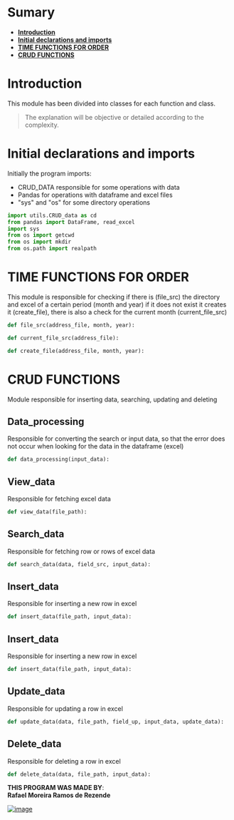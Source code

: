 # Sumary
- **[Introduction](#introduction)**
- **[Initial declarations and imports](#initial-declarations-and-imports)**
- **[TIME FUNCTIONS FOR ORDER](#time-functions-for-order)**
- **[CRUD FUNCTIONS](#crud-functions)**



# Introduction
This module has been divided into classes for each function and class.
> The explanation will be objective or detailed according to the complexity.

# Initial declarations and imports
Initially the program imports:
- CRUD_DATA responsible for some operations with data
- Pandas for operations with dataframe and excel files
- "sys" and "os" for some directory operations

```python
import utils.CRUD_data as cd
from pandas import DataFrame, read_excel
import sys
from os import getcwd
from os import mkdir
from os.path import realpath 
```


# TIME FUNCTIONS FOR ORDER
This module is responsible for checking if there is (file_src) the directory and excel of a certain period (month and year) if it does not exist it creates it (create_file), there is also a check for the current month (current_file_src)
```python
def file_src(address_file, month, year):

def current_file_src(address_file):

def create_file(address_file, month, year):
```

# CRUD FUNCTIONS
Module responsible for inserting data, searching, updating and deleting

## Data_processing
Responsible for converting the search or input data, so that the error does not occur when looking for the data in the dataframe (excel)
```python
def data_processing(input_data):
```

## View_data
Responsible for fetching excel data
```python
def view_data(file_path):
```

## Search_data
Responsible for fetching row or rows of excel data
```python
def search_data(data, field_src, input_data):
```

## Insert_data
Responsible for inserting a new row in excel
```python
def insert_data(file_path, input_data):
```

## Insert_data
Responsible for inserting a new row in excel
```python
def insert_data(file_path, input_data):
```

## Update_data
Responsible for updating a row in excel
```python
def update_data(data, file_path, field_up, input_data, update_data):
```

## Delete_data
Responsible for deleting a row in excel
```python
def delete_data(data, file_path, input_data):
```

 
**THIS PROGRAM WAS MADE BY**:<br>
**Rafael Moreira Ramos de Rezende** 

 [![image](https://user-images.githubusercontent.com/100146657/159492505-d6134d9b-7d19-43ee-9e30-72be719d69f4.png)](https://www.linkedin.com/in/rafael-moreira-ramos-de-rezende-16420b21b/)
